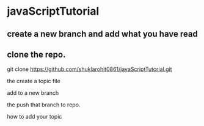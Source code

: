 # javaScriptTutorial

## create a new branch and add what you have read

## clone the repo.

 git clone https://github.com/shuklarohit0861/javaScriptTutorial.git

 the create a topic file

 add to a new branch

 the push that branch to repo.

how to add your topic